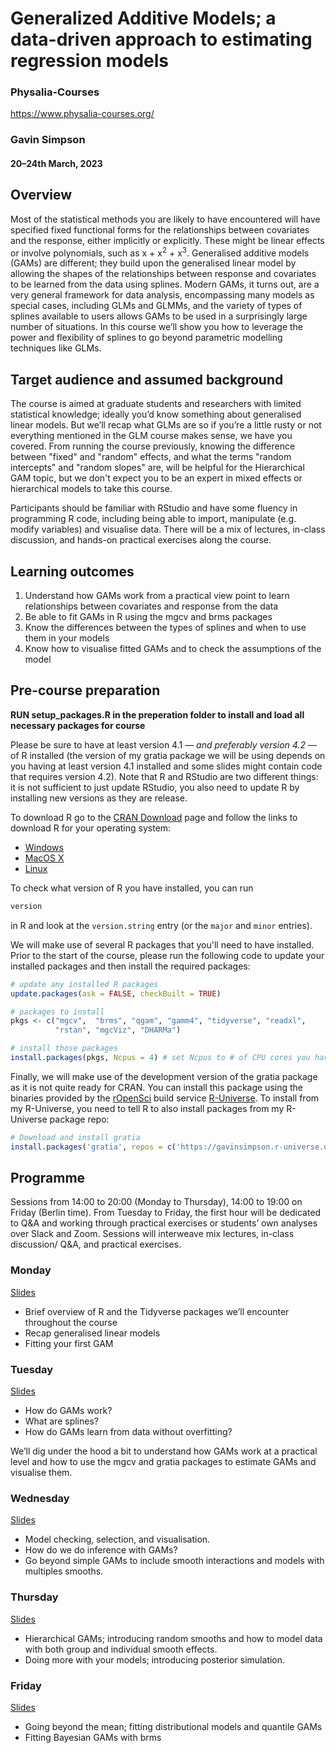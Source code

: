 # Generalized Additive Models; a data-driven approach to estimating regression models

### Physalia-Courses 

https://www.physalia-courses.org/

### Gavin Simpson

#### 20&ndash;24th March, 2023

## Overview

Most of the statistical methods you are likely to have encountered will have specified fixed functional forms for the relationships between covariates and the response, either implicitly or explicitly. These might be linear effects or involve polynomials, such as x + x<sup>2</sup> + x<sup>3</sup>. Generalised additive models (GAMs) are different; they build upon the generalised linear model by allowing the shapes of the relationships between response and covariates to be learned from the data using splines. Modern GAMs, it turns out, are a very general framework for data analysis, encompassing many models as special cases, including GLMs and GLMMs, and the variety of types of splines available to users allows GAMs to be used in a surprisingly large number of situations. In this course we’ll show you how to leverage the power and flexibility of splines to go beyond parametric modelling techniques like GLMs.

## Target audience and assumed background

The course is aimed at graduate students and researchers with limited statistical knowledge; ideally you’d know something about generalised linear models. But we’ll recap what GLMs are so if you’re a little rusty or not everything mentioned in the GLM course makes sense, we have you covered. From running the course previously, knowing the difference between "fixed" and "random" effects, and what the terms "random intercepts" and "random slopes" are, will be helpful for the Hierarchical GAM topic, but we don't expect you to be an expert in mixed effects or hierarchical models to take this course.

Participants should be familiar with RStudio and have some fluency in programming R code, including being able to import, manipulate (e.g. modify variables) and visualise data. There will be a mix of lectures, in-class discussion, and hands-on practical exercises along the course.

## Learning outcomes

 1. Understand how GAMs work from a practical view point to learn relationships between covariates and response from the data
 2. Be able to fit GAMs in R using the mgcv and brms packages
 3. Know the differences between the types of splines and when to use them in your models
 4. Know how to visualise fitted GAMs and to check the assumptions of the model

## Pre-course preparation



**RUN setup_packages.R in the preperation folder to install and load all necessary packages for course**



Please be sure to have at least version 4.1 &mdash; *and preferably version 4.2* &mdash; of R installed (the version of my gratia package we will be using depends on you having at least version 4.1 installed and some slides might contain code that requires version 4.2). Note that R and RStudio are two different things: it is not sufficient to just update RStudio, you also need to update R by installing new versions as they are release.

To download R go to the [CRAN Download](https://cran.r-project.org/) page and follow the links to download R for your operating system:

* [Windows](https://cran.r-project.org/bin/windows/)
* [MacOS X](https://cran.r-project.org/bin/macosx/)
* [Linux](https://cran.r-project.org/bin/linux/)

To check what version of R you have installed, you can run

```r
version
```

in R and look at the `version.string` entry (or the `major` and `minor` entries).

We will make use of several R packages that you'll need to have installed. Prior to the start of the course, please run the following code to update your installed packages and then install the required packages:

```r
# update any installed R packages
update.packages(ask = FALSE, checkBuilt = TRUE)

# packages to install
pkgs <- c("mgcv",  "brms", "qgam", "gamm4", "tidyverse", "readxl",
          "rstan", "mgcViz", "DHARMa")

# install those packages
install.packages(pkgs, Ncpus = 4) # set Ncpus to # of CPU cores you have
```

Finally, we will make use of the development version of the gratia package as it is not quite ready for CRAN. You can install this package using the binaries provided by the [rOpenSci](https://ropensci.org/) build service [R-Universe](https://r-universe.dev). To install from my R-Universe, you need  to tell R to also install packages from my R-Universe package repo:

```r
# Download and install gratia
install.packages('gratia', repos = c('https://gavinsimpson.r-universe.dev', 'https://cloud.r-project.org'))
```

## Programme

Sessions from 14:00 to 20:00 (Monday to Thursday), 14:00 to 19:00 on Friday (Berlin time). From Tuesday to Friday, the first hour will be dedicated to Q&A and working through practical exercises or students’ own analyses over Slack and Zoom. Sessions will interweave mix lectures, in-class discussion/ Q&A, and practical exercises.

### Monday

[Slides](https://gavinsimpson.github.io/physalia-gam-course/day-1/index.html)

* Brief overview of R and the Tidyverse packages we’ll encounter throughout the course
* Recap generalised linear models
* Fitting your first GAM

### Tuesday

[Slides](https://gavinsimpson.github.io/physalia-gam-course/day-2/index.html)

* How do GAMs work?
* What are splines?
* How do GAMs learn from data without overfitting?

We’ll dig under the hood a bit to understand how GAMs work at a practical level and how to use the mgcv and gratia packages to estimate GAMs and visualise them.

### Wednesday

[Slides](https://gavinsimpson.github.io/physalia-gam-course/day-3/index.html)

* Model checking, selection, and visualisation.
* How do we do inference with GAMs?
* Go beyond simple GAMs to include smooth interactions and models with multiples smooths.

### Thursday

[Slides](https://gavinsimpson.github.io/physalia-gam-course/day-4/index.html)

* Hierarchical GAMs; introducing random smooths and how to model data with both group and individual smooth effects.
* Doing more with your models; introducing posterior simulation.

### Friday

[Slides](https://gavinsimpson.github.io/physalia-gam-course/day-5/index.html)

* Going beyond the mean; fitting distributional models and quantile GAMs
* Fitting Bayesian GAMs with brms
